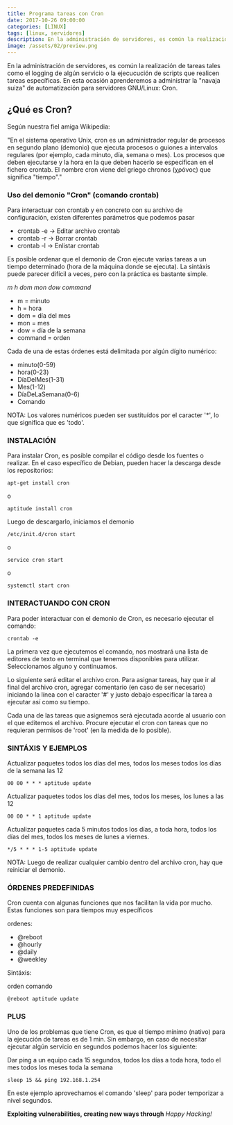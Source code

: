 ```yaml
---
title: Programa tareas con Cron
date: 2017-10-26 09:00:00 
categories: [LINUX]
tags: [linux, servidores]
description: En la administración de servidores, es común la realización de tareas tales como el logging de algún servicio o la ejecucución de scripts que realicen tareas específicas.
image: /assets/02/preview.png
---
```



En la administración de servidores, es común la realización de tareas tales como el logging de algún servicio o la ejecucución de scripts que realicen tareas específicas. En esta ocasión aprenderemos  a administrar la "navaja suiza" de automatización para servidores GNU/Linux: Cron.

## ¿Qué es Cron?

Según nuestra fiel amiga Wikipedia:

"En el sistema operativo Unix, cron es un administrador regular de procesos en segundo plano (demonio) que ejecuta procesos o guiones a intervalos regulares (por ejemplo, cada minuto, día, semana o mes). Los procesos que deben ejecutarse y la hora en la que deben hacerlo se especifican en el fichero crontab. El nombre cron viene del griego chronos (χρόνος) que significa "tiempo"."

### Uso del demonio "Cron" (comando crontab)

Para interactuar con crontab y en concreto con su archivo de configuración, existen diferentes parámetros que podemos pasar

+ crontab -e      -> Editar archivo crontab
+ crontab -r      -> Borrar crontab
+ crontab -l      -> Enlistar crontab

Es posible ordenar que el demonio de Cron ejecute varias tareas a un tiempo determinado (hora de la máquina donde se ejecuta). La sintáxis puede parecer difícil a veces, pero con la práctica es bastante simple.

_m h dom mon dow command_

+ m         = minuto
+ h          = hora
+ dom     = día del mes
+ mon     = mes
+ dow     = día de la semana
+ command = orden

Cada de una de estas órdenes está delimitada por algún dígito numérico:

+ minuto(0-59)
+ hora(0-23)
+ DíaDelMes(1-31)
+ Mes(1-12)
+ DíaDeLaSemana(0-6)
+ Comando

NOTA: Los valores numéricos pueden ser sustituídos por el caracter '*', lo que significa que es 'todo'. 

### INSTALACIÓN

Para instalar Cron, es posible compilar el código desde los fuentes o realizar. En el caso específico de Debian, pueden hacer la descarga desde los
repositorios:

    apt-get install cron

o

    aptitude install cron

Luego de descargarlo, iniciamos el demonio

    /etc/init.d/cron start

o

    service cron start

o

    systemctl start cron

### INTERACTUANDO CON CRON

Para poder interactuar con el demonio de Cron, es necesario ejecutar el comando:

    crontab -e

La primera vez que ejecutemos el comando, nos mostrará una lista de editores de texto en terminal que tenemos disponibles para utilizar. Seleccionamos alguno y continuamos.

Lo siguiente será editar el archivo cron. Para asignar tareas, hay que ir al
final del archivo cron, agregar comentario (en caso de ser necesario) iniciando la línea con el caracter '#' y justo debajo especificar la tarea a ejecutar así como su tiempo.
 
Cada una de las tareas que asignemos será ejecutada acorde al usuario con el que editemos el archivo. Procure ejecutar el cron con tareas que no requieran permisos de 'root' (en la medida de lo posible).

### SINTÁXIS Y EJEMPLOS

Actualizar paquetes todos los días del mes, todos los meses todos los días
de la semana las 12

    00 00 * * * aptitude update

Actualizar paquetes todos los días del mes, todos los meses, los lunes
a las 12

    00 00 * * 1 aptitude update

Actualizar paquetes cada 5 minutos todos los días, a toda hora, todos los días del mes, todos los meses de lunes a viernes.

    */5 * * * 1-5 aptitude update

NOTA: Luego de realizar cualquier cambio dentro del archivo cron, hay que reiniciar el demonio.

### ÓRDENES PREDEFINIDAS

Cron cuenta con algunas funciones que nos facilitan la vida por mucho. Estas funciones  son para tiempos muy específicos

ordenes:
 
+ @reboot
+ @hourly
+ @daily
+ @weekley

Sintáxis:

orden comando
 
    @reboot aptitude update 

### PLUS

Uno de los problemas que tiene Cron, es que el tiempo mínimo (nativo) para la ejecución de tareas es de 1 min. Sin embargo, en caso de necesitar ejecutar algún servicio en segundos podemos hacer los siguiente:

Dar ping a un equipo cada 15 segundos, todos los días a toda hora, todo el mes todos los meses toda la semana

    sleep 15 && ping 192.168.1.254

En este ejemplo aprovechamos el comando 'sleep' para poder temporizar a nivel segundos.


__Exploiting vulnerabilities, creating new ways through__ _Happy Hacking!_
 
